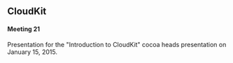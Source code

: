 
## CloudKit
#### Meeting 21

Presentation for the "Introduction to CloudKit" cocoa heads presentation on January 15, 2015.

